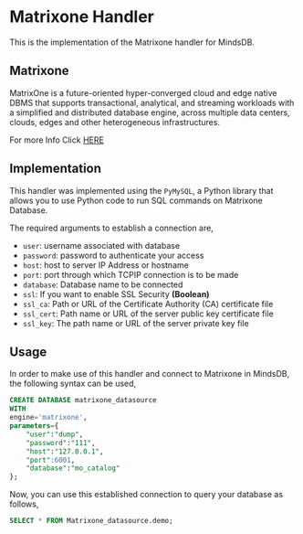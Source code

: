 # Matrixone Handler

This is the implementation of the  Matrixone handler for MindsDB.

##  Matrixone
MatrixOne is a future-oriented hyper-converged cloud and edge native DBMS that supports transactional, analytical, and streaming workloads with a simplified and distributed database engine, across multiple data centers, clouds, edges and other heterogeneous infrastructures.

For more Info Click [HERE](https://github.com/matrixorigin/matrixone)

## Implementation
This handler was implemented using the `PyMySQL`, a Python library that allows you to use Python code to run SQL commands on Matrixone Database.

The required arguments to establish a connection are,
* `user`: username associated with database
* `password`: password to authenticate your access
* `host`: host to server IP Address or hostname
* `port`: port through which TCPIP connection is to be made
* `database`: Database name to be connected
* `ssl`: If you want to enable SSL Security **(Boolean)**
* `ssl_ca`: Path or URL of the Certificate Authority (CA) certificate file
* `ssl_cert`: Path name or URL of the server public key certificate file
* `ssl_key`: The path name or URL of the server private key file
  

## Usage
In order to make use of this handler and connect to Matrixone in MindsDB, the following syntax can be used,
~~~~sql
CREATE DATABASE matrixone_datasource
WITH
engine='matrixone',
parameters={
    "user":"dump",
    "password":"111",
    "host":"127.0.0.1",
    "port":6001,
    "database":"mo_catalog"
};
~~~~

Now, you can use this established connection to query your database as follows,
~~~~sql
SELECT * FROM Matrixone_datasource.demo;
~~~~
